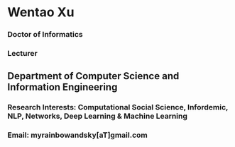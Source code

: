 # Wentao Xu
### Doctor of Informatics
### Lecturer
## Department of Computer Science and Information Engineering
### Research Interests: Computational Social Science, Infordemic,  NLP, Networks, Deep Learning & Machine Learning
### Email: myrainbowandsky[aT]gmail.com
